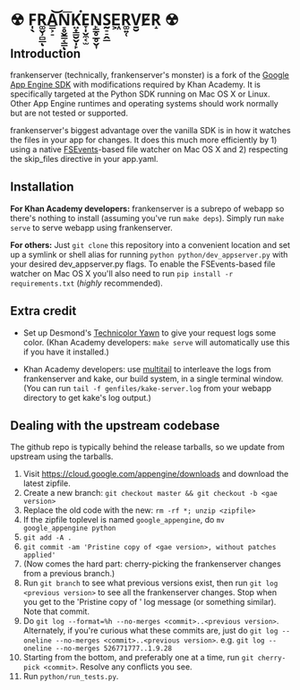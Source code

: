 # ☢ F̩̖R͚̬̹̻̲ͅA̳͕̠͝N̠̥̬̳͔͇͞ͅK̤̟̳̮̬̩̙͘E̞̩̬̼͔̫N̙̳̥̲̥̬͎S̰̠̠̭̲E͖R͚͍̜V̱̮E̸R̝ ☢

## Introduction

frankenserver (technically, frankenserver's monster) is a fork of the [Google
App Engine SDK](https://code.google.com/p/googleappengine/) with modifications
required by Khan Academy. It is specifically targeted at the Python SDK running
on Mac OS X or Linux. Other App Engine runtimes and operating systems should
work normally but are not tested or supported.

frankenserver's biggest advantage over the vanilla SDK is in how it watches the
files in your app for changes. It does this much more efficiently by 1) using a
native [FSEvents](https://developer.apple.com/library/mac/documentation/Darwin/Reference/FSEvents_Ref/Reference/reference.html)-based
file watcher on Mac OS X and 2) respecting the skip_files directive in your
app.yaml.

## Installation

**For Khan Academy developers:** frankenserver is a subrepo of webapp so
there's nothing to install (assuming you've run `make deps`). Simply run
`make serve` to serve webapp using frankenserver.

**For others:** Just `git clone` this repository into a convenient location and
set up a symlink or shell alias for running `python python/dev_appserver.py`
with your desired dev_appserver.py flags. To enable the FSEvents-based file
watcher on Mac OS X you'll also need to run
`pip install -r requirements.txt` (*highly* recommended).

## Extra credit

- Set up Desmond's [Technicolor Yawn](https://github.com/dmnd/technicolor-yawn)
to give your request logs some color. (Khan Academy developers: `make serve`
will automatically use this if you have it installed.)

- Khan Academy developers: use
[multitail](http://www.vanheusden.com/multitail/) to interleave the logs from
frankenserver and kake, our build system, in a single terminal window.
(You can run `tail -f genfiles/kake-server.log` from your webapp directory to
get kake's log output.)

## Dealing with the upstream codebase

The github repo is typically behind the release tarballs, so we update
from upstream using the tarballs.

1. Visit https://cloud.google.com/appengine/downloads and download the
   latest zipfile.
2. Create a new branch: `git checkout master && git checkout -b <gae version>`
3. Replace the old code with the new: `rm -rf *; unzip <zipfile>`
4. If the zipfile toplevel is named `google_appengine`, do 
   `mv google_appengine python`
5. `git add -A .`
6. `git commit -am 'Pristine copy of <gae version>, without patches applied'`
7. (Now comes the hard part: cherry-picking the frankenserver changes
   from a previous branch.)
8. Run `git branch` to see what previous versions exist, then run
   `git log <previous version>` to see all the frankenserver changes.
   Stop when you get to the 'Pristine copy of <previous version>'
   log message (or something similar).  Note that commit.
9. Do `git log --format=%h --no-merges <commit>..<previous version>`.
   Alternately, if you're curious what these commits are, just do
   `git log --oneline --no-merges <commit>..<previous version>`.
   e.g. `git log --oneline --no-merges 526771777..1.9.28`
10. Starting from the bottom, and preferably one at a time, run
    `git cherry-pick <commit>`.  Resolve any conflicts you see.
11. Run `python/run_tests.py`.
